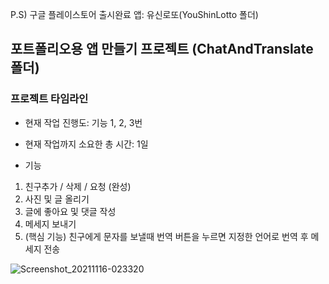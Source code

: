 P.S) 구글 플레이스토어 출시완료 앱: 유신로또(YouShinLotto 폴더)

## 포트폴리오용 앱 만들기 프로젝트 (ChatAndTranslate 폴더)

### 프로젝트 타임라인
- 현재 작업 진행도: 기능 1, 2, 3번
- 현재 작업까지 소요한 총 시간: 1일

- 기능

1. 친구추가 / 삭제 / 요청 (완성)
2. 사진 및 글 올리기
3. 글에 좋아요 및 댓글 작성
4. 메세지 보내기
5. (핵심 기능) 친구에게 문자를 보낼때 번역 버튼을 누르면 지정한 언어로 번역 후 메세지 전송

![Screenshot_20211116-023320](https://user-images.githubusercontent.com/92070358/141827903-24b33390-1d40-4a9f-b899-f4aa61b9d55a.jpg)

